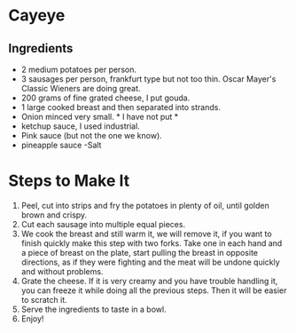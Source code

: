 # Cayeye

## Ingredients


- 2 medium potatoes per person.
- 3 sausages per person, frankfurt type but not too thin. Oscar Mayer's Classic Wieners are doing great.
- 200 grams of fine grated cheese, I put gouda.
- 1 large cooked breast and then separated into strands.
- Onion minced very small. * I have not put *
- ketchup sauce, I used industrial.
- Pink sauce (but not the one we know).
- pineapple sauce
 -Salt

# Steps to Make It

1. Peel, cut into strips and fry the potatoes in plenty of oil, until golden brown and crispy.
2. Cut each sausage into multiple equal pieces.
3. We cook the breast and still warm it, we will remove it, if you want to finish quickly make this step with two forks. Take one in each hand and a piece of breast on the plate, start pulling the breast in opposite directions, as if they were fighting and the meat will be undone quickly and without problems.
4. Grate the cheese. If it is very creamy and you have trouble handling it, you can freeze it while doing all the previous steps. Then it will be easier to scratch it.
5. Serve the ingredients to taste in a bowl.
6. Enjoy!
